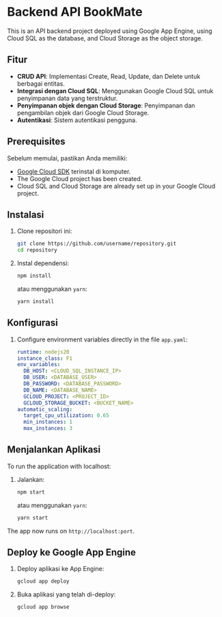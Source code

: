 # Backend API BookMate

This is an API backend project deployed using Google App Engine, using Cloud SQL as the database, and Cloud Storage as the object storage.

## Fitur

- **CRUD API**: Implementasi Create, Read, Update, dan Delete untuk berbagai entitas.
- **Integrasi dengan Cloud SQL**: Menggunakan Google Cloud SQL untuk penyimpanan data yang terstruktur.
- **Penyimpanan objek dengan Cloud Storage**: Penyimpanan dan pengambilan objek dari Google Cloud Storage.
- **Autentikasi**: Sistem autentikasi pengguna.

## Prerequisites

Sebelum memulai, pastikan Anda memiliki:

- [Google Cloud SDK](https://cloud.google.com/sdk/docs/install) terinstal di komputer.
- The Google Cloud project has been created.
- Cloud SQL and Cloud Storage are already set up in your Google Cloud project.

## Instalasi

1. Clone repositori ini:

    ```sh
    git clone https://github.com/username/repository.git
    cd repository
    ```

2. Instal dependensi:

    ```sh
    npm install
    ```

    atau menggunakan `yarn`:

    ```sh
    yarn install
    ```

## Konfigurasi

1. Configure environment variables directly in the file `app.yaml`:

    ```yaml
    runtime: nodejs20
    instance_class: F1
    env_variables:
      DB_HOST: <CLOUD_SQL_INSTANCE_IP>
      DB_USER: <DATABASE_USER>
      DB_PASSWORD: <DATABASE_PASSWORD>
      DB_NAME: <DATABASE_NAME>
      GCLOUD_PROJECT: <PROJECT_ID>
      GCLOUD_STORAGE_BUCKET: <BUCKET_NAME>
    automatic_scaling:
      target_cpu_utilization: 0.65
      min_instances: 1
      max_instances: 3
    ```

## Menjalankan Aplikasi

To run the application with localhost:

1. Jalankan:

    ```sh
    npm start
    ```

    atau menggunakan `yarn`:

    ```sh
    yarn start
    ```

The app now runs on `http://localhost:port`.

## Deploy ke Google App Engine

1. Deploy aplikasi ke App Engine:

    ```sh
    gcloud app deploy
    ```

2. Buka aplikasi yang telah di-deploy:

    ```sh
    gcloud app browse
    ```
